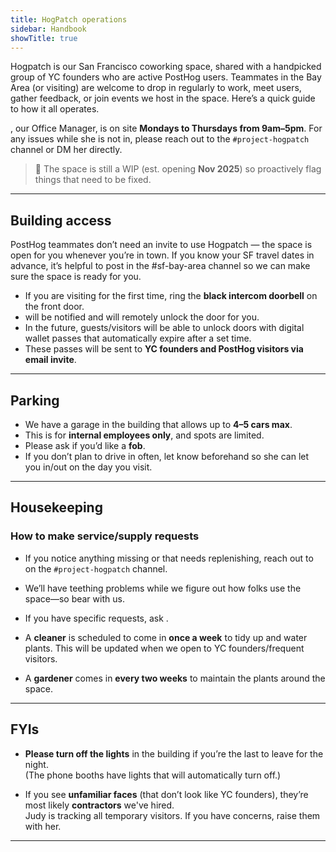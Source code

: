 ```yaml
---
title: HogPatch operations
sidebar: Handbook
showTitle: true
---
```



Hogpatch is our San Francisco coworking space, shared with a handpicked group of YC founders who are active PostHog users. Teammates in the Bay Area (or visiting) are welcome to drop in regularly to work, meet users, gather feedback, or join events we host in the space. Here’s a quick guide to how it all operates.


**<TeamMember name="Judy Opperwall" photo />**, our Office Manager, is on site **Mondays to Thursdays from 9am–5pm**. For any issues while she is not in, please reach out to the `#project-hogpatch` channel or DM her directly.


> 🚧 The space is still a WIP (est. opening **Nov 2025**) so proactively flag things that need to be fixed.

---

## Building access

PostHog teammates don’t need an invite to use Hogpatch — the space is open for you whenever you’re in town. If you know your SF travel dates in advance, it’s helpful to post in the #sf-bay-area channel so we can make sure the space is ready for you.


- If you are visiting for the first time, ring the **black intercom doorbell** on the front door.
- <TeamMember name="Judy Opperwall" photo /> will be notified and will remotely unlock the door for you.
- In the future, guests/visitors will be able to unlock doors with digital wallet passes that automatically expire after a set time.
- These passes will be sent to **YC founders and PostHog visitors via email invite**.

---

## Parking

- We have a garage in the building that allows up to **4–5 cars max**.
- This is for **internal employees only**, and spots are limited.
- Please ask **<TeamMember name="Judy Opperwall" photo />** if you’d like a **fob**.
- If you don’t plan to drive in often, let <TeamMember name="Judy Opperwall" photo /> know beforehand so she can let you in/out on the day you visit.

---

## Housekeeping

### How to make service/supply requests

- If you notice anything missing or that needs replenishing, reach out to <TeamMember name="Judy Opperwall" photo /> on the `#project-hogpatch` channel.
- We’ll have teething problems while we figure out how folks use the space—so bear with us.
- If you have specific requests, ask <TeamMember name="Judy Opperwall" photo />.

- A **cleaner** is scheduled to come in **once a week** to tidy up and water plants. This will be updated when we open to YC founders/frequent visitors.
- A **gardener** comes in **every two weeks** to maintain the plants around the space.

---

## FYIs
  
- **Please turn off the lights** in the building if you’re the last to leave for the night.  
  (The phone booths have lights that will automatically turn off.)

- If you see **unfamiliar faces** (that don’t look like YC founders), they’re most likely **contractors** we've hired.  
  Judy is tracking all temporary visitors. If you have concerns, raise them with her.

---
